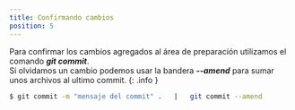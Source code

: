 ```yaml
---
title: Confirmando cambios
position: 5
---
```

Para confirmar los cambios agregados al área de preparación utilizamos el comando <strong>*git commit*</strong>. <br>
Si olvidamos un cambio podemos usar la bandera <strong>*--amend*</strong> para sumar unos archivos al ultimo commit.
{: .info }

```sh
$ git commit -m "mensaje del commit" .   |   git commit --amend
```
